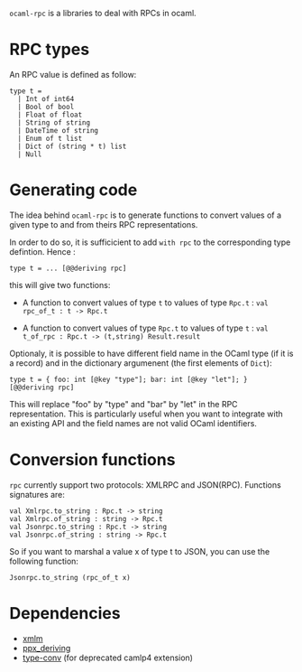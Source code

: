 `ocaml-rpc` is a libraries to deal with RPCs in ocaml.

# RPC types

An RPC value is defined as follow:

    type t =
      | Int of int64
      | Bool of bool
      | Float of float
      | String of string
      | DateTime of string
      | Enum of t list
      | Dict of (string * t) list
      | Null


# Generating code

The idea behind `ocaml-rpc` is to generate functions to convert values of a
given type to and from theirs RPC representations.

In order to do so, it is sufficicient to add `with rpc` to the
corresponding type defintion. Hence :

    type t = ... [@@deriving rpc]

this will give two functions:

* A function to convert values of type `t` to values of type `Rpc.t` :
  `val rpc_of_t : t -> Rpc.t`

* A function to convert values of type `Rpc.t` to values of type `t` :
  `val t_of_rpc : Rpc.t -> (t,string) Result.result`

Optionaly, it is possible to have different field name in the OCaml
type (if it is a record) and in the dictionary argumenent (the first
elements of `Dict`):

    type t = { foo: int [@key "type"]; bar: int [@key "let"]; } [@@deriving rpc]

This will replace "foo" by "type" and "bar" by "let" in the RPC 
representation. This is particularly useful when you want to integrate
with an existing API and the field names are not valid OCaml identifiers.

# Conversion functions

`rpc` currently support two protocols: XMLRPC and JSON(RPC). Functions signatures are:

    val Xmlrpc.to_string : Rpc.t -> string
    val Xmlrpc.of_string : string -> Rpc.t
    val Jsonrpc.to_string : Rpc.t -> string
    val Jsonrpc.of_string : string -> Rpc.t

So if you want to marshal a value x of type t to JSON, you can use the following function:

    Jsonrpc.to_string (rpc_of_t x)

# Dependencies

* [xmlm](http://erratique.ch/software/xmlm)
* [ppx_deriving](http://github.com/whitequark/ppx_deriving)
* [type-conv](http://hg.ocaml.info/release/type-conv) (for deprecated camlp4 extension)
